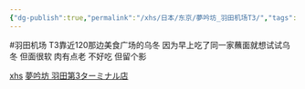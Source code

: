 ```yaml
---
{"dg-publish":true,"permalink":"/xhs/日本/东京/夢吟坊_羽田机场T3/","tags":["rednote","东京"],"created":"2025-03-17T23:04:43.071+08:00","updated":"2025-03-20T23:33:50.747+08:00"}
---
```


 #羽田机场
T3靠近120那边美食广场的乌冬
因为早上吃了同一家蘸面就想试试乌冬 但面很软 肉有点老 不好吃 但留个影

[xhs](https://www.xiaohongshu.com/explore/66f052b1000000002603cc13?xsec_token=ABqW31iXGaeLgX03LCtKxC-iIwPnRwDKAncz99Pq5ISk8=&xsec_source=pc_user)
[夢吟坊 羽田第3ターミナル店](https://www.google.co.jp/maps/place/%E5%A4%A2%E5%90%9F%E5%9D%8A+%E7%BE%BD%E7%94%B0%E7%AC%AC3%E3%82%BF%E3%83%BC%E3%83%9F%E3%83%8A%E3%83%AB%E5%BA%97/@35.5475042,139.7655132,17z/data=!3m2!4b1!5s0x601861543aa7b83b:0x7addbaedee00311!4m6!3m5!1s0x601861572f94a3f5:0x5ef00b41f4e6ec3f!8m2!3d35.5475042!4d139.7680881!16s%2Fg%2F11b621012l?hl=ja&entry=ttu&g_ep=EgoyMDI1MDMxNy4wIKXMDSoJLDEwMjExNjQwSAFQAw%3D%3D)


